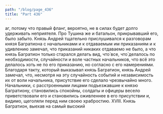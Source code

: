```yaml
---
path: "/blog/page_436"
title: "Part 436"
---
```


аг, потому что правый фланг, вероятно, не в силах будет долго удерживать неприятеля. Про Тушина же и батальон, прикрывавший его, было забыто. Князь Андрей тщательно прислушивался к разговорам князя Багратиона с начальниками и к отдаваемым им приказаниям и к удивлению замечал, что приказаний никаких отдаваемо не было, а что князь Багратион только старался делать вид, что́ все, что́ делалось по необходимости, случайности и воле частных начальников, что всё это делалось хоть не по его приказанию, но согласно с его намерениями. Благодаря такту, который выказывал князь Багратион, князь Андрей замечал, что, несмотря на эту случайность событий и независимость их от воли начальника, присутствие его сделало чрезвычайно много. Начальники, с расстроенными лицами подъезжавшие к князю Багратиону, становились спокойны, солдаты и офицеры весело приветствовали его и становились оживленнее в его присутствии и, видимо, щеголяли перед ним своею храбростию.
XVIII.
Князь Багратион, выехав на самый высокий 
